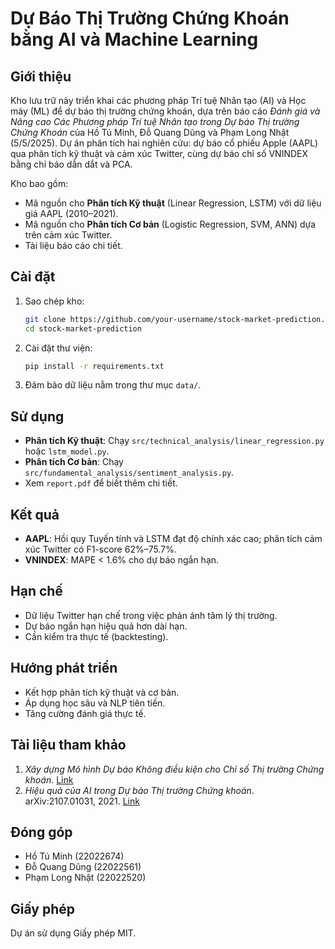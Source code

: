 # Dự Báo Thị Trường Chứng Khoán bằng AI và Machine Learning

## Giới thiệu
Kho lưu trữ này triển khai các phương pháp Trí tuệ Nhân tạo (AI) và Học máy (ML) để dự báo thị trường chứng khoán, dựa trên báo cáo *Đánh giá và Nâng cao Các Phương pháp Trí tuệ Nhân tạo trong Dự báo Thị trường Chứng Khoán* của Hồ Tú Minh, Đỗ Quang Dũng và Phạm Long Nhật (5/5/2025). Dự án phân tích hai nghiên cứu: dự báo cổ phiếu Apple (AAPL) qua phân tích kỹ thuật và cảm xúc Twitter, cùng dự báo chỉ số VNINDEX bằng chỉ báo dẫn dắt và PCA.

Kho bao gồm:
- Mã nguồn cho **Phân tích Kỹ thuật** (Linear Regression, LSTM) với dữ liệu giá AAPL (2010–2021).
- Mã nguồn cho **Phân tích Cơ bản** (Logistic Regression, SVM, ANN) dựa trên cảm xúc Twitter.
- Tài liệu báo cáo chi tiết.

## Cài đặt
1. Sao chép kho:
   ```bash
   git clone https://github.com/your-username/stock-market-prediction.git
   cd stock-market-prediction
   ```
2. Cài đặt thư viện:
   ```bash
   pip install -r requirements.txt
   ```
3. Đảm bảo dữ liệu nằm trong thư mục `data/`.

## Sử dụng
- **Phân tích Kỹ thuật**: Chạy `src/technical_analysis/linear_regression.py` hoặc `lstm_model.py`.
- **Phân tích Cơ bản**: Chạy `src/fundamental_analysis/sentiment_analysis.py`.
- Xem `report.pdf` để biết thêm chi tiết.

## Kết quả
- **AAPL**: Hồi quy Tuyến tính và LSTM đạt độ chính xác cao; phân tích cảm xúc Twitter có F1-score 62%–75.7%.
- **VNINDEX**: MAPE < 1.6% cho dự báo ngắn hạn.

## Hạn chế
- Dữ liệu Twitter hạn chế trong việc phản ánh tâm lý thị trường.
- Dự báo ngắn hạn hiệu quả hơn dài hạn.
- Cần kiểm tra thực tế (backtesting).

## Hướng phát triển
- Kết hợp phân tích kỹ thuật và cơ bản.
- Áp dụng học sâu và NLP tiên tiến.
- Tăng cường đánh giá thực tế.

## Tài liệu tham khảo
1. *Xây dựng Mô hình Dự báo Không điều kiện cho Chỉ số Thị trường Chứng khoán*. [Link](https://indjst.org/download-article.php?Article_Unique_Id=INDJST157&Full_Text_Pdf_Download=True)
2. *Hiệu quả của AI trong Dự báo Thị trường Chứng khoán*. arXiv:2107.01031, 2021. [Link](https://arxiv.org/abs/2107.01031)

## Đóng góp
- Hồ Tú Minh (22022674)
- Đỗ Quang Dũng (22022561)
- Phạm Long Nhật (22022520)

## Giấy phép
Dự án sử dụng Giấy phép MIT.